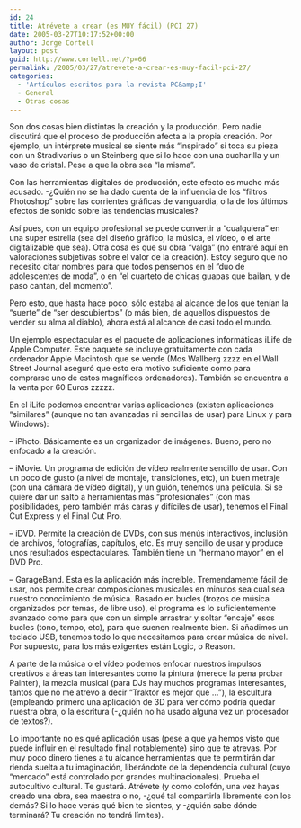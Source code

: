 ```yaml
---
id: 24
title: Atrévete a crear (es MUY fácil) (PCI 27)
date: 2005-03-27T10:17:52+00:00
author: Jorge Cortell
layout: post
guid: http://www.cortell.net/?p=66
permalink: /2005/03/27/atrevete-a-crear-es-muy-facil-pci-27/
categories:
  - 'Artí­culos escritos para la revista PC&amp;I'
  - General
  - Otras cosas
---
```

Son dos cosas bien distintas la creación y la producción. Pero nadie discutirá que el proceso de producción afecta a la propia creación. Por ejemplo, un intérprete musical se siente más &#8220;inspirado&#8221; si toca su pieza con un Stradivarius o un Steinberg que si lo hace con una cucharilla y un vaso de cristal. Pese a que la obra sea &#8220;la misma&#8221;.

Con las herramientas digitales de producción, este efecto es mucho más acusado. -¿Quién no se ha dado cuenta de la influencia de los &#8220;filtros Photoshop&#8221; sobre las corrientes gráficas de vanguardia, o la de los últimos efectos de sonido sobre las tendencias musicales?

Así­ pues, con un equipo profesional se puede convertir a &#8220;cualquiera&#8221; en una super estrella (sea del diseño gráfico, la música, el ví­deo, o el arte digitalizable que sea). Otra cosa es que su obra &#8220;valga&#8221; (no entraré aquí­ en valoraciones subjetivas sobre el valor de la creación). Estoy seguro que no necesito citar nombres para que todos pensemos en el &#8220;duo de adolescentes de moda&#8221;, o en &#8220;el cuarteto de chicas guapas que bailan, y de paso cantan, del momento&#8221;.

Pero esto, que hasta hace poco, sólo estaba al alcance de los que tení­an la &#8220;suerte&#8221; de &#8220;ser descubiertos&#8221; (o más bien, de aquellos dispuestos de vender su alma al diablo), ahora está al alcance de casi todo el mundo.

Un ejemplo espectacular es el paquete de aplicaciones informáticas iLife de Apple Computer. Este paquete se incluye gratuitamente con cada ordenador Apple Macintosh que se vende (Mos Wallberg zzzz en el Wall Street Journal aseguró que esto era motivo suficiente como para comprarse uno de estos magní­ficos ordenadores). También se encuentra a la venta por 60 Euros zzzzz.

En el iLife podemos encontrar varias aplicaciones (existen aplicaciones &#8220;similares&#8221; (aunque no tan avanzadas ni sencillas de usar) para Linux y para Windows):

&#8211; iPhoto. Básicamente es un organizador de imágenes. Bueno, pero no enfocado a la creación.
  
&#8211; iMovie. Un programa de edición de ví­deo realmente sencillo de usar. Con un poco de gusto (a nivel de montaje, transiciones, etc), un buen metraje (con una cámara de ví­deo digital), y un guión, tenemos una pelí­cula. Si se quiere dar un salto a herramientas más &#8220;profesionales&#8221; (con más posibilidades, pero también más caras y difí­ciles de usar), tenemos el Final Cut Express y el Final Cut Pro.
  
&#8211; iDVD. Permite la creación de DVDs, con sus menús interactivos, inclusión de archivos, fotografí­as, capí­tulos, etc. Es muy sencillo de usar y produce unos resultados espectaculares. También tiene un &#8220;hermano mayor&#8221; en el DVD Pro.
  
&#8211; GarageBand. Esta es la aplicación más increí­ble. Tremendamente fácil de usar, nos permite crear composiciones musicales en minutos sea cual sea nuestro conocimiento de música. Basado en bucles (trozos de música organizados por temas, de libre uso), el programa es lo suficientemente avanzado como para que con un simple arrastrar y soltar &#8220;encaje&#8221; esos bucles (tono, tempo, etc), para que suenen realmente bien. Si añadimos un teclado USB, tenemos todo lo que necesitamos para crear música de nivel. Por supuesto, para los más exigentes están Logic, o Reason.

A parte de la música o el ví­deo podemos enfocar nuestros impulsos creativos a áreas tan interesantes como la pintura (merece la pena probar Painter), la mezcla musical (para DJs hay muchos programas interesantes, tantos que no me atrevo a decir &#8220;Traktor es mejor que &#8230;&#8221;), la escultura (empleando primero una aplicación de 3D para ver cómo podrí­a quedar nuestra obra, o la escritura (-¿quién no ha usado alguna vez un procesador de textos?).

Lo importante no es qué aplicación usas (pese a que ya hemos visto que puede influir en el resultado final notablemente) sino que te atrevas. Por muy poco dinero tienes a tu alcance herramientas que te permitirán dar rienda suelta a tu imaginación, liberándote de la dependencia cultural (cuyo &#8220;mercado&#8221; está controlado por grandes multinacionales). Prueba el autocultivo cultural. Te gustará. Atrévete (y como colofón, una vez hayas creado una obra, sea maestra o no, -¿qué tal compartirla libremente con los demás? Si lo hace verás qué bien te sientes, y -¿quién sabe dónde terminará? Tu creación no tendrá lí­mites).